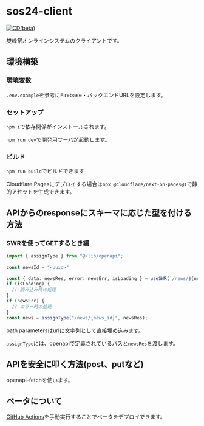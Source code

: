 # sos24-client

[![CD(beta)](https://github.com/sohosai/sos24-client/actions/workflows/cd-beta.yml/badge.svg)](https://github.com/sohosai/sos24-client/actions/workflows/cd-beta.yml)

雙峰祭オンラインシステムのクライアントです。

## 環境構築

### 環境変数
`.env.example`を参考にFirebase・バックエンドURLを設定します。

### セットアップ
`npm i`で依存関係がインストールされます。

`npm run dev`で開発用サーバが起動します。

### ビルド
`npm run build`でビルドできます

Cloudflare Pagesにデプロイする場合は`npx @cloudflare/next-on-pages@1`で静的アセットを生成できます。

## APIからのresponseにスキーマに応じた型を付ける方法
### SWRを使ってGETするとき編

```typescript
import { assignType } from "@/lib/openapi";
  
const newsId = "<uuid>"

const { data: newsRes, error: newsErr, isLoading } = useSWR(`/news/${newsId}`);
if (isLoading) {
  // 読み込み時の処理
}
if (newsErr) {
  // エラー時の処理
}
const news = assignType("/news/{news_id}", newsRes);
```

path parametersはurlに文字列として直接埋め込みます。

`assignType`には、openapiで定義されているパスと`newsRes`を渡します。

## APIを安全に叩く方法(post、putなど)

openapi-fetchを使います。

## ベータについて
[GitHub Actions](https://github.com/sohosai/sos24-client/actions/workflows/cd-beta.yml)を手動実行することでベータをデプロイできます。
